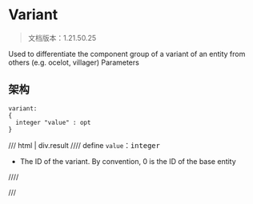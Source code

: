 # Variant

> 文档版本：1.21.50.25

Used to differentiate the component group of a variant of an entity from others (e.g. ocelot, villager) Parameters

## 架构

```mcschema
variant:
{
  integer "value" : opt
}

```

/// html | div.result
//// define
`value`：<samp>integer</samp>

- The ID of the variant. By convention, 0 is the ID of the base entity


////


///

